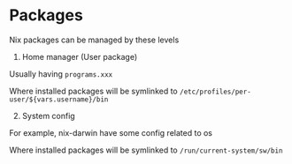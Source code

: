 # Packages

Nix packages can be managed by these levels

1. Home manager (User package)

Usually having `programs.xxx`

Where installed packages will be symlinked to `/etc/profiles/per-user/${vars.username}/bin`

2. System config

For example, nix-darwin have some config related to os

Where installed packages will be symlinked to `/run/current-system/sw/bin`
